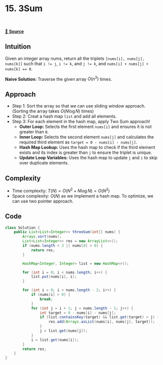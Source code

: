 # 15. 3Sum

<img src="https://img.shields.io/badge/Array-5CB85C.svg?style=flat-square" alt=""/>
<img src="https://img.shields.io/badge/Two Pointers-F0AD4E.svg?style=flat-square" alt=""/>
<img src="https://img.shields.io/badge/Sorting-D9534F.svg?style=flat-square" alt="" />

[🔗 **Source**](https://leetcode.com/problems/3sum/description/)

## Intuition
Given an integer array nums, return all the triplets `[nums[i], nums[j], nums[k]]` such that `i != j`, `i != k`, and `j != k`, and `nums[i] + nums[j] + nums[k] == 0`.

**Naive Solution:** Traverse the given array $O(n^3)$ times.

## Approach

- Step 1: Sort the array so that we can use sliding window approach. (Sorting the array takes $O(N\log N)$ times)
- Step 2: Creat a hash map `list` and add all elements.
- Step 3: For each element in the hash map, apply Two Sum approach!
    - **Outer Loop:** Selects the first element `nums[i]` and ensures it is not greater than `0`.
	- **Inner Loop:** Selects the second element `nums[j]` and calculates the required third element as `target = 0 - nums[i] - nums[j]`.
	- **Hash Map Lookup:** Uses the hash map to check if the third element exists and its index is greater than `j` to ensure the triplet is unique.
	- **Update Loop Variables:** Uses the hash map to update `j` and `i` to skip over duplicate elements.

## Complexity
- Time complexity: $T(N) = O(N^2 + N\log N) = O(N^2)$
- Space complexity: $O(N)$ as we implement a hash map. To optimize, we can use two pointer approach.

## Code
``` java linenums="1"
class Solution {
    public List<List<Integer>> threeSum(int[] nums) {
        Arrays.sort(nums);
        List<List<Integer>> res = new ArrayList<>();
        if (nums.length < 3 || nums[0] > 0) {
            return res;
        }

        HashMap<Integer, Integer> list = new HashMap<>();

        for (int i = 0; i < nums.length; i++) {
            list.put(nums[i], i);
        }

        for (int i = 0; i < nums.length - 2; i++) {
            if (nums[i] > 0) {
                break;
            }
            for (int j = i + 1; j < nums.length - 1; j++) {
                int target = 0 - nums[i] - nums[j];
                if (list.containsKey(target) && list.get(target) > j) {
                    res.add(Arrays.asList(nums[i], nums[j], target));
                }
                j = list.get(nums[j]);
            }
            i = list.get(nums[i]);
        }
        return res;
    }
}
```